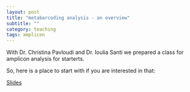 ```yaml
---
layout: post
title: "metabarcoding analysis - an overview"
subtitle: ""
category: teaching
tags: amplicon
---
```


With Dr. Christina Pavloudi and Dr. Ioulia Santi we prepared a class for amplicon analysis for starterts.

So, here is a place to start with if you are interested in that:


[Slides](https://docs.google.com/presentation/d/1dgxbihrmWOdKgzSCIClyyDlEANIaSCruN920S0strxI/edit?usp=sharing)




